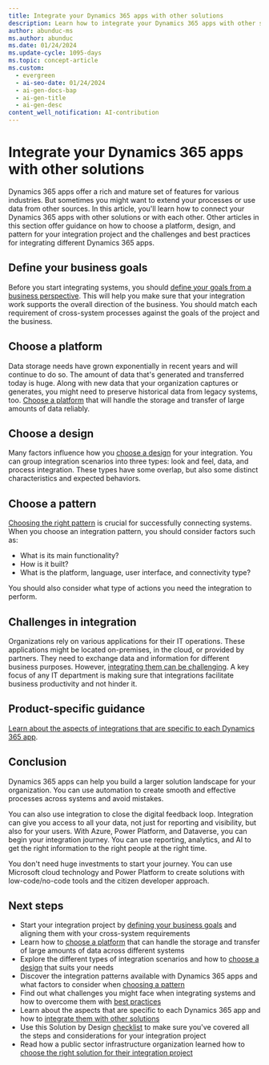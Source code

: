 ```yaml
---
title: Integrate your Dynamics 365 apps with other solutions
description: Learn how to integrate your Dynamics 365 apps with other solutions, with tips on choosing a platform, design, and pattern for your integration project.
author: abunduc-ms
ms.author: abunduc
ms.date: 01/24/2024
ms.update-cycle: 1095-days
ms.topic: concept-article
ms.custom:
  - evergreen
  - ai-seo-date: 01/24/2024
  - ai-gen-docs-bap
  - ai-gen-title
  - ai-gen-desc
content_well_notification: AI-contribution
---
```


# Integrate your Dynamics 365 apps with other solutions

Dynamics 365 apps offer a rich and mature set of features for various industries. But sometimes you might want to extend your processes or use data from other sources. In this article, you'll learn how to connect your Dynamics 365 apps with other solutions or with each other. Other articles in this section offer guidance on how to choose a platform, design, and pattern for your integration project and the challenges and best practices for integrating different Dynamics 365 apps.

## Define your business goals

Before you start integrating systems, you should [define your goals from a business perspective](integrate-other-solutions-business-goals.md). This will help you make sure that your integration work supports the overall direction of the business. You should match each requirement of cross-system processes against the goals of the project and the business.

## Choose a platform

Data storage needs have grown exponentially in recent years and will continue to do so. The amount of data that's generated and transferred today is huge. Along with new data that your organization captures or generates, you might need to preserve historical data from legacy systems, too. [Choose a platform](integrate-other-solutions-choose-platform.md) that will handle the storage and transfer of large amounts of data reliably.

## Choose a design

Many factors influence how you [choose a design](integrate-other-solutions-choose-design.md) for your integration. You can group integration scenarios into three types: look and feel, data, and process integration. These types have some overlap, but also some distinct characteristics and expected behaviors.

## Choose a pattern

[Choosing the right pattern](integrate-other-solutions-choose-pattern.md) is crucial for successfully connecting systems. When you choose an integration pattern, you should consider factors such as:

- What is its main functionality?
- How is it built?
- What is the platform, language, user interface, and connectivity type?

You should also consider what type of actions you need the integration to perform.

## Challenges in integration

Organizations rely on various applications for their IT operations. These applications might be located on-premises, in the cloud, or provided by partners. They need to exchange data and information for different business purposes. However, [integrating them can be challenging](integrate-other-solutions-challenges.md). A key focus of any IT department is making sure that integrations facilitate business productivity and not hinder it.

## Product-specific guidance

[Learn about the aspects of integrations that are specific to each Dynamics 365 app](integrate-other-solutions-guidance-product.md).

## Conclusion

Dynamics 365 apps can help you build a larger solution landscape for your organization. You can use automation to create smooth and effective processes across systems and avoid mistakes.

You can also use integration to close the digital feedback loop. Integration can give you access to all your data, not just for reporting and visibility, but also for your users. With Azure, Power Platform, and Dataverse, you can begin your integration journey. You can use reporting, analytics, and AI to get the right information to the right people at the right time.

You don't need huge investments to start your journey. You can use Microsoft cloud technology and Power Platform to create solutions with low-code/no-code tools and the citizen developer approach.

## Next steps

- Start your integration project by [defining your business goals](integrate-other-solutions-business-goals.md) and aligning them with your cross-system requirements
- Learn how to [choose a platform](integrate-other-solutions-choose-platform.md) that can handle the storage and transfer of large amounts of data across different systems
- Explore the different types of integration scenarios and how to [choose a design](integrate-other-solutions-choose-design.md) that suits your needs
- Discover the integration patterns available with Dynamics 365 apps and what factors to consider when [choosing a pattern](integrate-other-solutions-choose-pattern.md)
- Find out what challenges you might face when integrating systems and how to overcome them with [best practices](integrate-other-solutions-challenges.md)
- Learn about the aspects that are specific to each Dynamics 365 app and how to [integrate them with other solutions](integrate-other-solutions-guidance-product.md)
- Use this Solution by Design [checklist](integrate-other-solutions-checklist.md) to make sure you've covered all the steps and considerations for your integration project
- Read how a public sector infrastructure organization learned how to [choose the right solution for their integration project](integrate-other-solutions-case-study.md)
